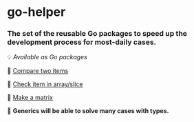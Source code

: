 # go-helper

### The set of the reusable Go packages to speed up the development process for most-daily cases.

💡 *Available as Go packages*

📌 <a href="cmp/cmp.go">Compare two items</a>

📌 <a href="in/in.go">Check item in array/slice</a>

📌 <a href="matrix/matrix.go">Make a matrix</a>

🔧 **Generics will be able to solve many cases with types.**
